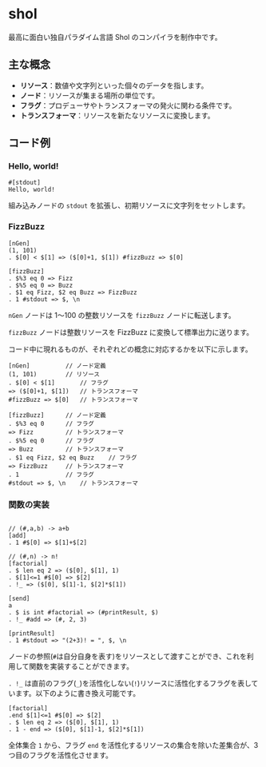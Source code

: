 # shol

最高に面白い独自パラダイム言語 Shol のコンパイラを制作中です。

## 主な概念

- **リソース**：数値や文字列といった個々のデータを指します。
- **ノード**：リソースが集まる場所の単位です。
- **フラグ**：プロデューサやトランスフォーマの発火に関わる条件です。
- **トランスフォーマ**：リソースを新たなリソースに変換します。

## コード例

### Hello, world!
```
#[stdout]
Hello, world!
```
組み込みノードの `stdout` を拡張し、初期リソースに文字列をセットします。

### FizzBuzz
```
[nGen]
(1, 101)
. $[0] < $[1] => ($[0]+1, $[1]) #fizzBuzz => $[0]

[fizzBuzz]
. $%3 eq 0 => Fizz
. $%5 eq 0 => Buzz
. $1 eq Fizz, $2 eq Buzz => FizzBuzz
. 1 #stdout => $, \n
```

`nGen` ノードは 1〜100 の整数リソースを `fizzBuzz` ノードに転送します。

`fizzBuzz` ノードは整数リソースを FizzBuzz に変換して標準出力に送ります。

コード中に現れるものが、それぞれどの概念に対応するかを以下に示します。
```
[nGen]          // ノード定義
(1, 101)        // リソース
. $[0] < $[1]       // フラグ
=> ($[0]+1, $[1])   // トランスフォーマ
#fizzBuzz => $[0]   // トランスフォーマ

[fizzBuzz]      // ノード定義
. $%3 eq 0      // フラグ
=> Fizz         // トランスフォーマ
. $%5 eq 0      // フラグ
=> Buzz         // トランスフォーマ
. $1 eq Fizz, $2 eq Buzz    // フラグ
=> FizzBuzz     // トランスフォーマ
. 1             // フラグ
#stdout => $, \n    // トランスフォーマ
```


### 関数の実装
```

// (#,a,b) -> a+b
[add]
. 1 #$[0] => $[1]+$[2]

// (#,n) -> n!
[factorial]
. $ len eq 2 => ($[0], $[1], 1)
. $[1]<=1 #$[0] => $[2]
. !_ => ($[0], $[1]-1, $[2]*$[1])

[send]
a
. $ is int #factorial => (#printResult, $)
. !_ #add => (#, 2, 3)

[printResult]
. 1 #stdout => "(2+3)! = ", $, \n

```

ノードの参照(`#`は自分自身を表す)をリソースとして渡すことができ、これを利用して関数を実装することができます。

`. !_` は直前のフラグ(`_`)を活性化しない(`!`)リソースに活性化するフラグを表しています。以下のように書き換え可能です。

```
[factorial]
.end $[1]<=1 #$[0] => $[2]
. $ len eq 2 => ($[0], $[1], 1)
. 1 - end => ($[0], $[1]-1, $[2]*$[1])
```

全体集合 `1` から、フラグ `end` を活性化するリソースの集合を除いた差集合が、3 つ目のフラグを活性化させます。
